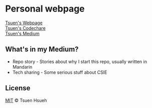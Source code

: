 # Personal webpage  
  
[Tsuen's Webpage](https://michael21910.github.io/index.html)  
[Tsuen's Codechare](https://michael21910.github.io/code/index.html)  
[Tsuen's Medium](https://tsuenhsueh.medium.com)  
  
## What's in my Medium?
* Repo story - Stories about why I start this repo, usually written in Mandarin  
* Tech sharing - Some serious stuff about CSIE  
  
## License
[MIT](LICENSE) © Tsuen Hsueh
